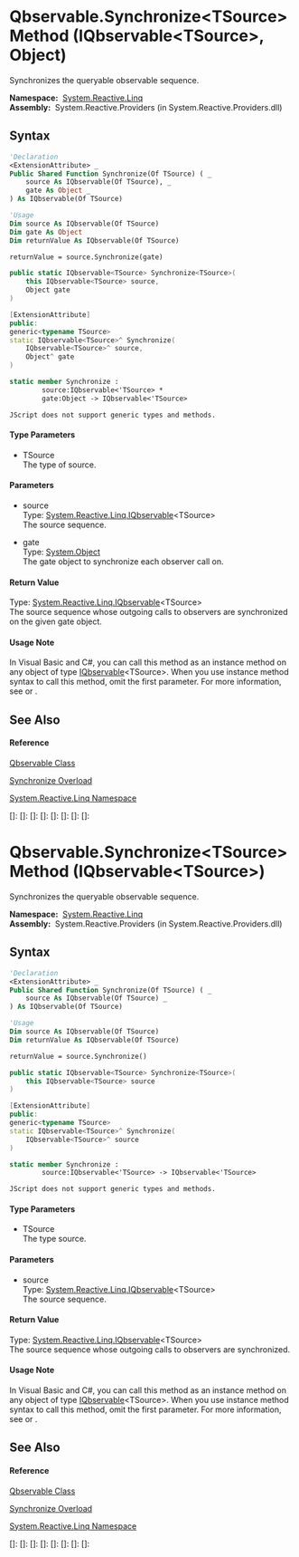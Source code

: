 # Qbservable.Synchronize\<TSource\> Method (IQbservable\<TSource\>, Object)

Synchronizes the queryable observable sequence.

**Namespace:**  [System.Reactive.Linq](System.Reactive.Linq\System.Reactive.Linq.md)  
**Assembly:**  System.Reactive.Providers (in System.Reactive.Providers.dll)

## Syntax

```vb
'Declaration
<ExtensionAttribute> _
Public Shared Function Synchronize(Of TSource) ( _
    source As IQbservable(Of TSource), _
    gate As Object _
) As IQbservable(Of TSource)
```

```vb
'Usage
Dim source As IQbservable(Of TSource)
Dim gate As Object
Dim returnValue As IQbservable(Of TSource)

returnValue = source.Synchronize(gate)
```

```csharp
public static IQbservable<TSource> Synchronize<TSource>(
    this IQbservable<TSource> source,
    Object gate
)
```

```c++
[ExtensionAttribute]
public:
generic<typename TSource>
static IQbservable<TSource>^ Synchronize(
    IQbservable<TSource>^ source, 
    Object^ gate
)
```

```fsharp
static member Synchronize : 
        source:IQbservable<'TSource> * 
        gate:Object -> IQbservable<'TSource> 
```

```jscript
JScript does not support generic types and methods.
```

#### Type Parameters

- TSource  
  The type of source.

#### Parameters

- source  
  Type: [System.Reactive.Linq.IQbservable](IQbservable\IQbservable(TSource).md)\<TSource\>  
  The source sequence.

- gate  
  Type: [System.Object](https://msdn.microsoft.com/en-us/library/e5kfa45b)  
  The gate object to synchronize each observer call on.

#### Return Value

Type: [System.Reactive.Linq.IQbservable](IQbservable\IQbservable(TSource).md)\<TSource\>  
The source sequence whose outgoing calls to observers are synchronized on the given gate object.

#### Usage Note

In Visual Basic and C\#, you can call this method as an instance method on any object of type [IQbservable](IQbservable\IQbservable(TSource).md)\<TSource\>. When you use instance method syntax to call this method, omit the first parameter. For more information, see [](https://msdn.microsoft.com/en-us/library/Bb384936) or [](https://msdn.microsoft.com/en-us/library/Bb383977).

## See Also

#### Reference

[Qbservable Class](Qbservable\Qbservable.md)

[Synchronize Overload](Synchronize\Qbservable.Synchronize.md)

[System.Reactive.Linq Namespace](System.Reactive.Linq\System.Reactive.Linq.md)

[]: 
[]: 
[]: 
[]: 
[]: 
[]: 
[]: 
[]: 
# Qbservable.Synchronize\<TSource\> Method (IQbservable\<TSource\>)

Synchronizes the queryable observable sequence.

**Namespace:**  [System.Reactive.Linq](System.Reactive.Linq\System.Reactive.Linq.md)  
**Assembly:**  System.Reactive.Providers (in System.Reactive.Providers.dll)

## Syntax

```vb
'Declaration
<ExtensionAttribute> _
Public Shared Function Synchronize(Of TSource) ( _
    source As IQbservable(Of TSource) _
) As IQbservable(Of TSource)
```

```vb
'Usage
Dim source As IQbservable(Of TSource)
Dim returnValue As IQbservable(Of TSource)

returnValue = source.Synchronize()
```

```csharp
public static IQbservable<TSource> Synchronize<TSource>(
    this IQbservable<TSource> source
)
```

```c++
[ExtensionAttribute]
public:
generic<typename TSource>
static IQbservable<TSource>^ Synchronize(
    IQbservable<TSource>^ source
)
```

```fsharp
static member Synchronize : 
        source:IQbservable<'TSource> -> IQbservable<'TSource> 
```

```jscript
JScript does not support generic types and methods.
```

#### Type Parameters

- TSource  
  The type source.

#### Parameters

- source  
  Type: [System.Reactive.Linq.IQbservable](IQbservable\IQbservable(TSource).md)\<TSource\>  
  The source sequence.

#### Return Value

Type: [System.Reactive.Linq.IQbservable](IQbservable\IQbservable(TSource).md)\<TSource\>  
The source sequence whose outgoing calls to observers are synchronized.

#### Usage Note

In Visual Basic and C\#, you can call this method as an instance method on any object of type [IQbservable](IQbservable\IQbservable(TSource).md)\<TSource\>. When you use instance method syntax to call this method, omit the first parameter. For more information, see [](https://msdn.microsoft.com/en-us/library/Bb384936) or [](https://msdn.microsoft.com/en-us/library/Bb383977).

## See Also

#### Reference

[Qbservable Class](Qbservable\Qbservable.md)

[Synchronize Overload](Synchronize\Qbservable.Synchronize.md)

[System.Reactive.Linq Namespace](System.Reactive.Linq\System.Reactive.Linq.md)

[]: 
[]: 
[]: 
[]: 
[]: 
[]: 
[]: 
[]: 